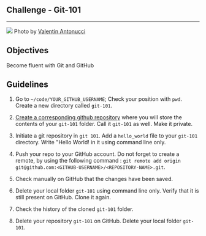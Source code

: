 ## Challenge - Git-101

---
![](https://images.unsplash.com/photo-1510914828947-36f754990aa5?ixlib=rb-1.2.1&ixid=eyJhcHBfaWQiOjEyMDd9&auto=format&fit=crop&w=1489&q=80)
Photo by [Valentin Antonucci](https://unsplash.com/photos/LTgTfES5hBI)

## Objectives
Become fluent with Git and GitHub

## Guidelines

1. Go to `~/code/YOUR_GITHUB_USERNAME`; Check your position with `pwd`. Create a new directory called `git-101`.

2. [Create a corresponding github repository](https://github.com/new) where you will store the contents of your `git-101` folder. Call it `git-101` as well. Make it private.

3. Initiate a git repository in `git 101`. Add a `hello_world` file to your `git-101` directory. Write "Hello World! in it using command line only.

4. Push your repo to your GitHub account. Do not forget to create a remote, by using the following command : `git remote add origin git@github.com:<GITHUB-USERNAME>/<REPOSITORY-NAME>.git`.

5. Check manually on GitHub that the changes have been saved.

6. Delete your local folder `git-101` using command line only. Verify that it is still present on GitHub. Clone it again.

7. Check the history of the cloned `git-101` folder.

8. Delete your repository `git-101` on GitHub. Delete your local folder `git-101`.
